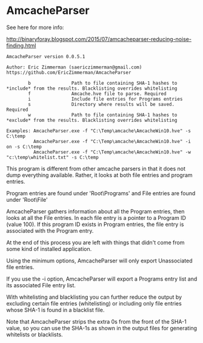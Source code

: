 # AmcacheParser

See here for more info:

http://binaryforay.blogspot.com/2015/07/amcacheparser-reducing-noise-finding.html

    AmcacheParser version 0.0.5.1

    Author: Eric Zimmerman (saericzimmerman@gmail.com)
    https://github.com/EricZimmerman/AmcacheParser
    
            b               Path to file containing SHA-1 hashes to *include* from the results. Blacklisting overrides whitelisting
            f               Amcache.hve file to parse. Required
            i               Include file entries for Programs entries
            s               Directory where results will be saved. Required
            w               Path to file containing SHA-1 hashes to *exclude* from the results. Blacklisting overrides whitelisting
    
    Examples: AmcacheParser.exe -f "C:\Temp\amcache\AmcacheWin10.hve" -s C:\temp
              AmcacheParser.exe -f "C:\Temp\amcache\AmcacheWin10.hve" -i on -s C:\temp
              AmcacheParser.exe -f "C:\Temp\amcache\AmcacheWin10.hve" -w "c:\temp\whitelist.txt" -s C:\temp
              
              
This program is different from other amcache parsers in that it does not dump everything available. Rather, it looks at both file entries and program entries.

Program entries are found under 'Root\Programs' and File entries are found under 'Root\File'

AmcacheParser gathers information about all the Program entries, then looks at all the File entries. In each file entry is a pointer to a Program ID (value 100). If this program ID exists in Program entries, the file entry is associated with the Program entry.

At the end of this process you are left with things that didn't come from some kind of installed application.
              
Using the minimum options, AmcacheParser will only export Unassociated file entries.

If you use the -i option, AmcacheParser will export a Programs entry list and its associated File entry list.

With whitelisting and blacklisting you can further reduce the output by excluding certain file entries (whitelisting) or including only file entries whose SHA-1 is found in a blacklist file.

Note that AmcacheParser strips the extra 0s from the front of the SHA-1 value, so you can use the SHA-1s as shown in the output files for generating whitelists or blacklists.
